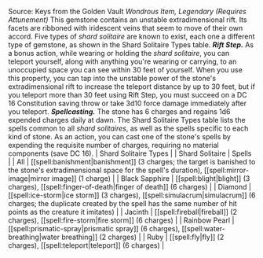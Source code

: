 Source: Keys from the Golden Vault
*Wondrous Item, Legendary (Requires Attunement)*
This gemstone contains an unstable extradimensional rift. Its facets are ribboned with iridescent veins that seem to move of their own accord. Five types of *shard solitaire* are known to exist, each one a different type of gemstone, as shown in the Shard Solitaire Types table.
***Rift Step.*** As a bonus action, while wearing or holding the *shard solitaire*, you can teleport yourself, along with anything you're wearing or carrying, to an unoccupied space you can see within 30 feet of yourself.
When you use this property, you can tap into the unstable power of the stone's extradimensional rift to increase the teleport distance by up to 30 feet, but if you teleport more than 30 feet using Rift Step, you must succeed on a DC 16 Constitution saving throw or take 3d10 force damage immediately after you teleport.
***Spellcasting.*** The stone has 6 charges and regains 1d6 expended charges daily at dawn. The Shard Solitaire Types table lists the spells common to all *shard solitaires*, as well as the spells specific to each kind of stone. As an action, you can cast one of the stone's spells by expending the requisite number of charges, requiring no material components (save DC 16).
| Shard Solitaire Types |
| Shard Solitaire | Spells |
| All | [[spell:banishment|banishment]] (3 charges; the target is banished to the stone's extradimensional space for the spell's duration), [[spell:mirror-image|mirror image]] (1 charge) |
| Black Sapphire | [[spell:blight|blight]] (3 charges), [[spell:finger-of-death|finger of death]] (6 charges) |
| Diamond | [[spell:ice-storm|ice storm]] (3 charges), [[spell:simulacrum|simulacrum]] (6 charges; the duplicate created by the spell has the same number of hit points as the creature it imitates) |
| Jacinth | [[spell:fireball|fireball]] (2 charges), [[spell:fire-storm|fire storm]] (6 charges) |
| Rainbow Pearl | [[spell:prismatic-spray|prismatic spray]] (6 charges), [[spell:water-breathing|water breathing]] (2 charges) |
| Ruby | [[spell:fly|fly]] (2 charges), [[spell:teleport|teleport]] (6 charges) |